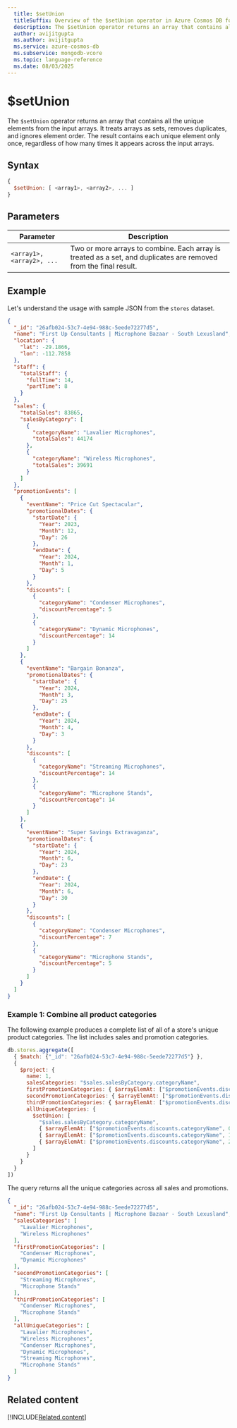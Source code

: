 ```yaml
---
  title: $setUnion
  titleSuffix: Overview of the $setUnion operator in Azure Cosmos DB for MongoDB (vCore)
  description: The $setUnion operator returns an array that contains all the unique elements from the input arrays.
  author: avijitgupta
  ms.author: avijitgupta
  ms.service: azure-cosmos-db
  ms.subservice: mongodb-vcore
  ms.topic: language-reference
  ms.date: 08/03/2025
---
```


# $setUnion

The `$setUnion` operator returns an array that contains all the unique elements from the input arrays. It treats arrays as sets, removes duplicates, and ignores element order. The result contains each unique element only once, regardless of how many times it appears across the input arrays.

## Syntax

```javascript
{
  $setUnion: [ <array1>, <array2>, ... ]
}
```

## Parameters

| Parameter | Description |
| --- | --- |
| `<array1>, <array2>, ...` | Two or more arrays to combine. Each array is treated as a set, and duplicates are removed from the final result. |

## Example

Let's understand the usage with sample JSON from the `stores` dataset.

```json
{
  "_id": "26afb024-53c7-4e94-988c-5eede72277d5",
  "name": "First Up Consultants | Microphone Bazaar - South Lexusland",
  "location": {
    "lat": -29.1866,
    "lon": -112.7858
  },
  "staff": {
    "totalStaff": {
      "fullTime": 14,
      "partTime": 8
    }
  },
  "sales": {
    "totalSales": 83865,
    "salesByCategory": [
      {
        "categoryName": "Lavalier Microphones",
        "totalSales": 44174
      },
      {
        "categoryName": "Wireless Microphones",
        "totalSales": 39691
      }
    ]
  },
  "promotionEvents": [
    {
      "eventName": "Price Cut Spectacular",
      "promotionalDates": {
        "startDate": {
          "Year": 2023,
          "Month": 12,
          "Day": 26
        },
        "endDate": {
          "Year": 2024,
          "Month": 1,
          "Day": 5
        }
      },
      "discounts": [
        {
          "categoryName": "Condenser Microphones",
          "discountPercentage": 5
        },
        {
          "categoryName": "Dynamic Microphones",
          "discountPercentage": 14
        }
      ]
    },
    {
      "eventName": "Bargain Bonanza",
      "promotionalDates": {
        "startDate": {
          "Year": 2024,
          "Month": 3,
          "Day": 25
        },
        "endDate": {
          "Year": 2024,
          "Month": 4,
          "Day": 3
        }
      },
      "discounts": [
        {
          "categoryName": "Streaming Microphones",
          "discountPercentage": 14
        },
        {
          "categoryName": "Microphone Stands",
          "discountPercentage": 14
        }
      ]
    },
    {
      "eventName": "Super Savings Extravaganza",
      "promotionalDates": {
        "startDate": {
          "Year": 2024,
          "Month": 6,
          "Day": 23
        },
        "endDate": {
          "Year": 2024,
          "Month": 6,
          "Day": 30
        }
      },
      "discounts": [
        {
          "categoryName": "Condenser Microphones",
          "discountPercentage": 7
        },
        {
          "categoryName": "Microphone Stands",
          "discountPercentage": 5
        }
      ]
    }
  ]
}
```

### Example 1: Combine all product categories

The following example produces a complete list of all of a store's unique product categories. The list includes sales and promotion categories.

```javascript
db.stores.aggregate([
  { $match: {"_id": "26afb024-53c7-4e94-988c-5eede72277d5"} },
  {
    $project: {
      name: 1,
      salesCategories: "$sales.salesByCategory.categoryName",
      firstPromotionCategories: { $arrayElemAt: ["$promotionEvents.discounts.categoryName", 0] },
      secondPromotionCategories: { $arrayElemAt: ["$promotionEvents.discounts.categoryName", 1] },
      thirdPromotionCategories: { $arrayElemAt: ["$promotionEvents.discounts.categoryName", 2] },
      allUniqueCategories: {
        $setUnion: [
          "$sales.salesByCategory.categoryName",
          { $arrayElemAt: ["$promotionEvents.discounts.categoryName", 0] },
          { $arrayElemAt: ["$promotionEvents.discounts.categoryName", 1] },
          { $arrayElemAt: ["$promotionEvents.discounts.categoryName", 2] }
        ]
      }
    }
  }
])
```

The query returns all the unique categories across all sales and promotions.

```json
{
  "_id": "26afb024-53c7-4e94-988c-5eede72277d5",
  "name": "First Up Consultants | Microphone Bazaar - South Lexusland",
  "salesCategories": [
    "Lavalier Microphones",
    "Wireless Microphones"
  ],
  "firstPromotionCategories": [
    "Condenser Microphones",
    "Dynamic Microphones"
  ],
  "secondPromotionCategories": [
    "Streaming Microphones",
    "Microphone Stands"
  ],
  "thirdPromotionCategories": [
    "Condenser Microphones",
    "Microphone Stands"
  ],
  "allUniqueCategories": [
    "Lavalier Microphones",
    "Wireless Microphones",
    "Condenser Microphones",
    "Dynamic Microphones",
    "Streaming Microphones",
    "Microphone Stands"
  ]
}
```

## Related content

[!INCLUDE[Related content](../includes/related-content.md)]
